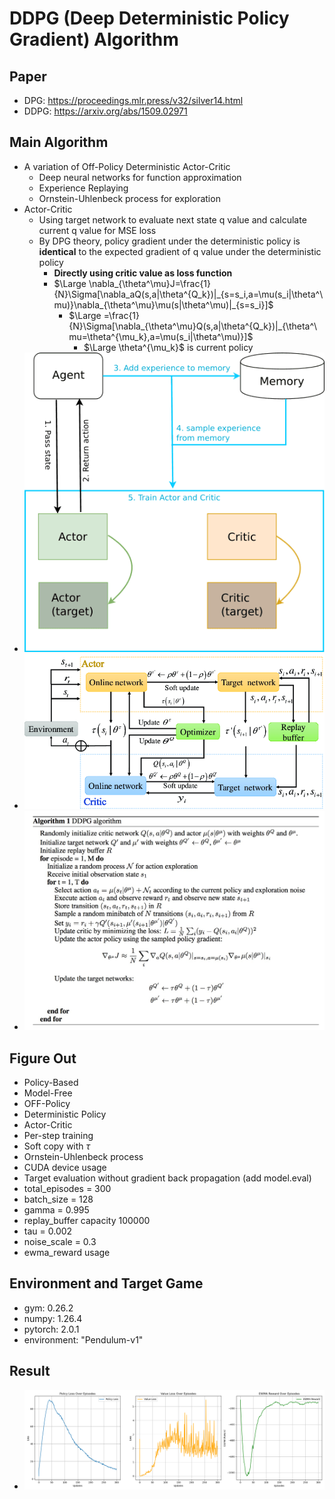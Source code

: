 # DDPG (Deep Deterministic Policy Gradient) Algorithm
## Paper
* DPG: https://proceedings.mlr.press/v32/silver14.html
* DDPG: https://arxiv.org/abs/1509.02971
## Main Algorithm
* A variation of Off-Policy Deterministic Actor-Critic
  * Deep neural networks for function approximation
  * Experience Replaying
  * Ornstein-Uhlenbeck process for exploration
* Actor-Critic
  * Using target network to evaluate next state q value and calculate current q value for MSE loss
  * By DPG theory, policy gradient under the deterministic policy is **identical** to the expected gradient of q value under the deterministic policy
    * **Directly using critic value as loss function**
    * $`\Large \nabla_{\theta^\mu}J=\frac{1}{N}\Sigma[\nabla_aQ(s,a|\theta^{Q_k})|_{s=s_i,a=\mu(s_i|\theta^\mu)}\nabla_{\theta^\mu}\mu(s|\theta^\mu)|_{s=s_i}]`$
      * $`\Large =\frac{1}{N}\Sigma[\nabla_{\theta^\mu}Q(s,a|\theta^{Q_k})|_{\theta^\mu=\theta^{\mu_k},a=\mu(s_i|\theta^\mu)}]`$
        * $\Large \theta^{\mu_k}$ is current policy
* ![DDPG-flow](ddpgflow.png)
* ![DDPG-structure](ddpg-structure.png)
* ![DDPG-Algorithm](DDPG-algorithm.png)
## Figure Out
* Policy-Based
* Model-Free
* OFF-Policy
* Deterministic Policy
* Actor-Critic
* Per-step training
* Soft copy with $\tau$
* Ornstein-Uhlenbeck process
* CUDA device usage
* Target evaluation without gradient back propagation (add model.eval)
* total_episodes = 300
* batch_size = 128
* gamma      = 0.995
* replay_buffer capacity 100000
* tau = 0.002
* noise_scale = 0.3
* ewma_reward usage
## Environment and Target Game
* gym: 0.26.2
* numpy: 1.26.4 
* pytorch: 2.0.1 
* environment: "Pendulum-v1"
## Result
* ![DDPG](DDPG_plot-whole.png)
